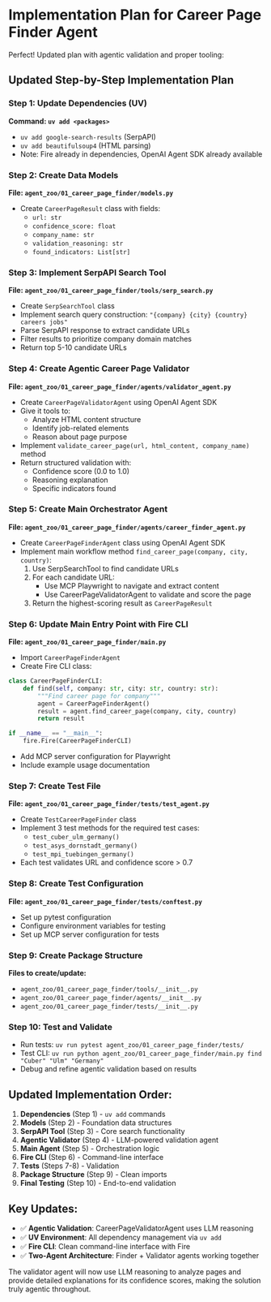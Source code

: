 # Implementation Plan for Career Page Finder Agent
Perfect! Updated plan with agentic validation and proper tooling:

## Updated Step-by-Step Implementation Plan

### Step 1: Update Dependencies (UV)
**Command: `uv add <packages>`**
- `uv add google-search-results` (SerpAPI)
- `uv add beautifulsoup4` (HTML parsing)
- Note: Fire already in dependencies, OpenAI Agent SDK already available

### Step 2: Create Data Models
**File: `agent_zoo/01_career_page_finder/models.py`**
- Create `CareerPageResult` class with fields:
  - `url: str`
  - `confidence_score: float`
  - `company_name: str`
  - `validation_reasoning: str`
  - `found_indicators: List[str]`

### Step 3: Implement SerpAPI Search Tool
**File: `agent_zoo/01_career_page_finder/tools/serp_search.py`**
- Create `SerpSearchTool` class
- Implement search query construction: `"{company} {city} {country} careers jobs"`
- Parse SerpAPI response to extract candidate URLs
- Filter results to prioritize company domain matches
- Return top 5-10 candidate URLs

### Step 4: Create Agentic Career Page Validator
**File: `agent_zoo/01_career_page_finder/agents/validator_agent.py`**
- Create `CareerPageValidatorAgent` using OpenAI Agent SDK
- Give it tools to:
  - Analyze HTML content structure
  - Identify job-related elements
  - Reason about page purpose
- Implement `validate_career_page(url, html_content, company_name)` method
- Return structured validation with:
  - Confidence score (0.0 to 1.0)
  - Reasoning explanation
  - Specific indicators found

### Step 5: Create Main Orchestrator Agent
**File: `agent_zoo/01_career_page_finder/agents/career_finder_agent.py`**
- Create `CareerPageFinderAgent` class using OpenAI Agent SDK
- Implement main workflow method `find_career_page(company, city, country)`:
  1. Use SerpSearchTool to find candidate URLs
  2. For each candidate URL:
     - Use MCP Playwright to navigate and extract content
     - Use CareerPageValidatorAgent to validate and score the page
  3. Return the highest-scoring result as `CareerPageResult`

### Step 6: Update Main Entry Point with Fire CLI
**File: `agent_zoo/01_career_page_finder/main.py`**
- Import `CareerPageFinderAgent`
- Create Fire CLI class:
```python
class CareerPageFinderCLI:
    def find(self, company: str, city: str, country: str):
        """Find career page for company"""
        agent = CareerPageFinderAgent()
        result = agent.find_career_page(company, city, country)
        return result

if __name__ == "__main__":
    fire.Fire(CareerPageFinderCLI)
```
- Add MCP server configuration for Playwright
- Include example usage documentation

### Step 7: Create Test File
**File: `agent_zoo/01_career_page_finder/tests/test_agent.py`**
- Create `TestCareerPageFinder` class
- Implement 3 test methods for the required test cases:
  - `test_cuber_ulm_germany()`
  - `test_asys_dornstadt_germany()`
  - `test_mpi_tuebingen_germany()`
- Each test validates URL and confidence score > 0.7

### Step 8: Create Test Configuration
**File: `agent_zoo/01_career_page_finder/tests/conftest.py`**
- Set up pytest configuration
- Configure environment variables for testing
- Set up MCP server configuration for tests

### Step 9: Create Package Structure
**Files to create/update:**
- `agent_zoo/01_career_page_finder/tools/__init__.py`
- `agent_zoo/01_career_page_finder/agents/__init__.py`
- `agent_zoo/01_career_page_finder/tests/__init__.py`

### Step 10: Test and Validate
- Run tests: `uv run pytest agent_zoo/01_career_page_finder/tests/`
- Test CLI: `uv run python agent_zoo/01_career_page_finder/main.py find "Cuber" "Ulm" "Germany"`
- Debug and refine agentic validation based on results

## Updated Implementation Order:
1. **Dependencies** (Step 1) - `uv add` commands
2. **Models** (Step 2) - Foundation data structures
3. **SerpAPI Tool** (Step 3) - Core search functionality  
4. **Agentic Validator** (Step 4) - LLM-powered validation agent
5. **Main Agent** (Step 5) - Orchestration logic
6. **Fire CLI** (Step 6) - Command-line interface
7. **Tests** (Steps 7-8) - Validation
8. **Package Structure** (Step 9) - Clean imports
9. **Final Testing** (Step 10) - End-to-end validation

## Key Updates:
- ✅ **Agentic Validation**: CareerPageValidatorAgent uses LLM reasoning
- ✅ **UV Environment**: All dependency management via `uv add`
- ✅ **Fire CLI**: Clean command-line interface with Fire
- ✅ **Two-Agent Architecture**: Finder + Validator agents working together

The validator agent will now use LLM reasoning to analyze pages and provide detailed explanations for its confidence scores, making the solution truly agentic throughout.

